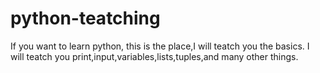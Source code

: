 # python-teatching
If you want to learn python, this is the place,I will teatch you the basics.
I will teatch you print,input,variables,lists,tuples,and many other things.
